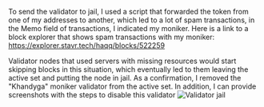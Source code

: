 To send the validator to jail, I used a script that forwarded the token from one of my addresses to another, which led to a lot of spam transactions, in the Memo field of transactions, I indicated my moniker. Here is a link to a block explorer that shows spam transactions with my moniker:
https://explorer.stavr.tech/haqq/blocks/522259

Validator nodes that used servers with missing resources would start skipping blocks in this situation, which eventually led to them leaving the active set and putting the node in jail.
As a confirmation, I removed the "Khandyga" moniker validator from the active set. In addition, I can provide screenshots with the steps to disable this validator
![Validator jail](https://user-images.githubusercontent.com/80420219/196031426-9365ee85-ee61-473e-81a0-7618d4da7000.png)
